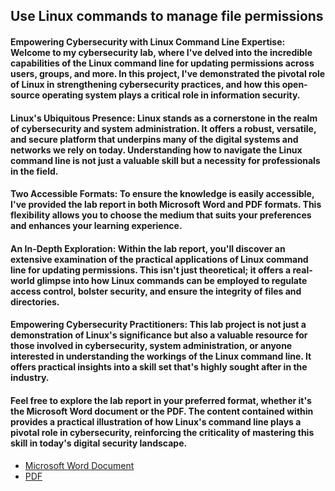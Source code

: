 <h2>Use Linux commands to manage file permissions</h2>
<h4>Empowering Cybersecurity with Linux Command Line Expertise: Welcome to my cybersecurity lab, where I've delved into the incredible capabilities of the Linux command line for updating permissions across users, groups, and more. In this project, I've demonstrated the pivotal role of Linux in strengthening cybersecurity practices, and how this open-source operating system plays a critical role in information security.</h4>

<h4>Linux's Ubiquitous Presence: Linux stands as a cornerstone in the realm of cybersecurity and system administration. It offers a robust, versatile, and secure platform that underpins many of the digital systems and networks we rely on today. Understanding how to navigate the Linux command line is not just a valuable skill but a necessity for professionals in the field.</h4>

<h4>Two Accessible Formats: To ensure the knowledge is easily accessible, I've provided the lab report in both Microsoft Word and PDF formats. This flexibility allows you to choose the medium that suits your preferences and enhances your learning experience.</h4>

<h4>An In-Depth Exploration: Within the lab report, you'll discover an extensive examination of the practical applications of Linux command line for updating permissions. This isn't just theoretical; it offers a real-world glimpse into how Linux commands can be employed to regulate access control, bolster security, and ensure the integrity of files and directories.</h4>

<h4>Empowering Cybersecurity Practitioners: This lab project is not just a demonstration of Linux's significance but also a valuable resource for those involved in cybersecurity, system administration, or anyone interested in understanding the workings of the Linux command line. It offers practical insights into a skill set that's highly sought after in the industry.</h4>

<h4>Feel free to explore the lab report in your preferred format, whether it's the Microsoft Word document or the PDF. The content contained within provides a practical illustration of how Linux's command line plays a pivotal role in cybersecurity, reinforcing the criticality of mastering this skill in today's digital security landscape.</h4>

- [Microsoft Word Document](https://github.com/pbroding/use-linux-commands-to-manage-file-permissions/blob/main/File-permissions-in-Linux-PB.docx)
- [PDF](https://github.com/pbroding/use-linux-commands-to-manage-file-permissions/blob/main/File-permissions-in-Linux-PB.pdf)
